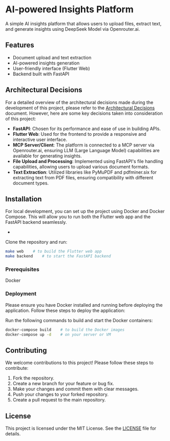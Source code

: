 # AI-powered Insights Platform

A simple AI insights platform that allows users to upload files, extract text, and generate insights using DeepSeek Model via Openrouter.ai.

## Features

- Document upload and text extraction
- AI-powered insights generation
- User-friendly interface (Flutter Web)
- Backend built with FastAPI

## Architectural Decisions

For a detailed overview of the architectural decisions made during the development of this project, please refer to the [Architectural Decisions](docs/architectural_decisions.md) document.
However, here are some key decisions taken into consideration of this project:

- **FastAPI**: Chosen for its performance and ease of use in building APIs.
- **Flutter Web**: Used for the frontend to provide a responsive and interactive user interface.
- **MCP Server/Client**: The platform is connected to a MCP server via Openrouter.ai, ensuring LLM (Large Language Model) capabilities are available for generating insights.
- **File Upload and Processing**: Implemented using FastAPI's file handling capabilities, allowing users to upload various document formats.
- **Text Extraction**: Utilized libraries like PyMuPDF and pdfminer.six for extracting text from PDF files, ensuring compatibility with different document types.

## Installation

For local development, you can set up the project using Docker and Docker Compose. This will allow you to run both the Flutter web app and the FastAPI backend seamlessly.

-

Clone the repository and run:

```bash
make web    # to build the Flutter web app
make backend    # to start the FastAPI backend
```

### Prerequisites

Docker

### Deployment

Please ensure you have Docker installed and running before deploying the application. Follow these steps to deploy the application:

Run the following commands to build and start the Docker containers:

```bash
docker-compose build    # to build the Docker images
docker-compose up -d    # on your server or VM
```

## Contributing

We welcome contributions to this project! Please follow these steps to contribute:

1. Fork the repository.
2. Create a new branch for your feature or bug fix.
3. Make your changes and commit them with clear messages.
4. Push your changes to your forked repository.
5. Create a pull request to the main repository.

## License

This project is licensed under the MIT License. See the [LICENSE](LICENSE) file for details.
